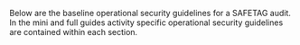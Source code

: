 Below are the baseline operational security guidelines for a SAFETAG audit. In the mini and full guides activity specific operational security guidelines are contained within each section.
